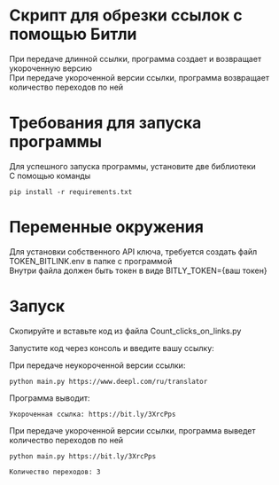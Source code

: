 # Скрипт для обрезки ссылок с помощью Битли

При передаче длинной ссылки, программа создает и возвращает укороченную версию    
При передаче укороченной версии ссылки, программа возвращает количество переходов по ней      

# Требования для запуска программы

Для успешного запуска программы, установите две библиотеки  
С помощью команды  
```
pip install -r requirements.txt

```

# Переменные окружения

Для установки собственного API ключа, требуется создать файл TOKEN_BITLINK.env в папке с программой   
Внутри файла должен быть токен в виде BITLY_TOKEN={ваш токен}  

# Запуск

Скопируйте и вставьте код из файла Count_clicks_on_links.py  

Запустите код через консоль и введите вашу ссылку:   

При передаче неукороченной версии ссылки:  
```
python main.py https://www.deepl.com/ru/translator
```

Программа выводит:  
```
Укороченная ссылка: https://bit.ly/3XrcPps
```

При передаче укороченной версии ссылки, программа выведет количество переходов по ней  
``` 
python main.py https://bit.ly/3XrcPps
```

```
Количество переходов: 3
```
